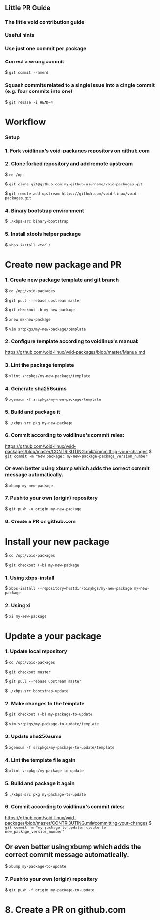 
## Little PR Guide
### The little void contribution guide
### Useful hints

###    Use just one commit per package
### Correct a wrong commit
$ `git commit --amend`

### Squash commits related to a single issue into a cingle commit (e.g. four commits into one)
$ `git rebase -i HEAD~4`

# Workflow
### Setup
### 1. Fork voidlinux's void-packages repository on github.com
### 2. Clone forked repository and add remote upstream
$ `cd /opt`

$ `git clone git@github.com:my-github-username/void-packages.git`

$ `git remote add upstream https://github.com/void-linux/void-packages.git`

### 4. Binary bootstrap environment
$ `./xbps-src binary-bootstrap`

### 5. Install xtools helper package
$ `xbps-install xtools`

# Create new package and PR
### 1. Create new package template and git branch
$ `cd /opt/void-packages`

$ `git pull --rebase upstream master`

$ `git checkout -b my-new-package`

$ `xnew my-new-package`

$ `vim srcpkgs/my-new-package/template`

### 2. Configure template according to voidlinux's manual:
 https://github.com/void-linux/void-packages/blob/master/Manual.md
### 3. Lint the package template
$ `xlint srcpkgs/my-new-package/template`

### 4. Generate sha256sums
$ `xgensum -f srcpkgs/my-new-package/template`

### 5. Build and package it
$ `./xbps-src pkg my-new-package`

### 6. Commit according to voidlinux's commit rules:
 https://github.com/void-linux/void-packages/blob/master/CONTRIBUTING.md#committing-your-changes
$ `git commit -m "New package: my-new-package-package_version_number`

### Or even better using xbump which adds the correct commit message automatically.
$ `xbump my-new-package`

### 7. Push to your own (origin) repository
$ `git push -u origin my-new-package`

### 8. Create a PR on github.com
# Install your new package
$ `cd /opt/void-packages`

$ `git checkout (-b) my-new-package`

### 1. Using xbps-install
$ `xbps-install --repository=hostdir/binpkgs/my-new-package my-new-package`

### 2. Using xi
$ `xi my-new-package`

# Update a your package
### 1. Update local repository
$ `cd /opt/void-packages`

$ `git checkout master`

$ `git pull --rebase upstream master`

$ `./xbps-src bootstrap-update`

### 2. Make changes to the template
$ `git checkout (-b) my-package-to-update`

$ `vim srcpkgs/my-package-to-update/template`

### 3. Update sha256sums
$ `xgensum -f srcpkgs/my-package-to-update/template`

### 4. Lint the template file again
$ `xlint srcpkgs/my-package-to-update`

### 5. Build and package it again
$ `./xbps-src pkg my-package-to-update`

### 6. Commit according to voidlinux's commit rules:
 https://github.com/void-linux/void-packages/blob/master/CONTRIBUTING.md#committing-your-changes
$ `git commit -m "my-package-to-update: update to new_package_version_number"`

##    Or even better using xbump which adds the correct commit message automatically.
$ `xbump my-package-to-update`

### 7. Push to your own (origin) repository
$ `git push -f origin my-package-to-update`

# 8. Create a PR on github.com
